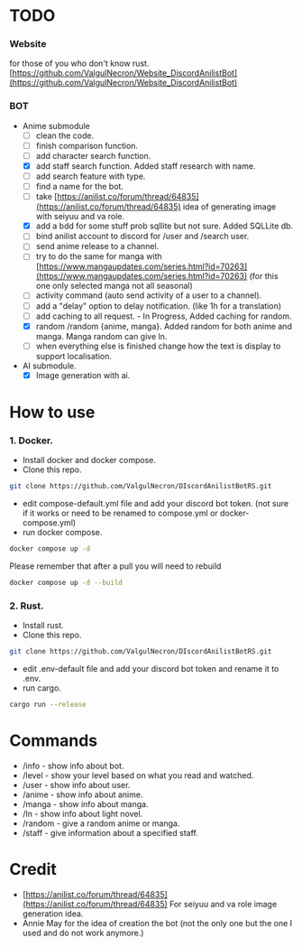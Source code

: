 # TODO

### Website

for those of you who don't know rust. \
[https://github.com/ValgulNecron/Website_DiscordAnilistBot](https://github.com/ValgulNecron/Website_DiscordAnilistBot)

### BOT

- Anime submodule
  - [ ] clean the code.
  - [ ] finish comparison function.
  - [ ] add character search function.
  - [X] add staff search function. Added staff research with name.
  - [ ] add search feature with type.
  - [ ] find a name for the bot.
  - [ ] take [https://anilist.co/forum/thread/64835](https://anilist.co/forum/thread/64835) idea of generating image with
   seiyuu and va role.
  - [x] add a bdd for some stuff prob sqllite but not sure. Added SQLLite db.
  - [ ] bind anilist account to discord for /user and /search user. 
  - [ ] send anime release to a channel.
  - [ ] try to do the same for manga
    with [https://www.mangaupdates.com/series.html?id=70263](https://www.mangaupdates.com/series.html?id=70263) (for
    this one only selected manga not all seasonal)
  - [ ] activity command (auto send activity of a user to a channel).
  - [ ] add a "delay" option to delay notification. (like 1h for a translation)
  - [ ] add caching to all request. - In Progress, Added caching for random.
  - [X] random /random {anime, manga}. Added random for both anime and manga. Manga random can give ln.
  - [ ] when everything else is finished change how the text is display to support localisation.

- AI submodule.
    - [X] Image generation with ai.

# How to use

### 1. Docker.

- Install docker and docker compose.
- Clone this repo.

```bash
git clone https://github.com/ValgulNecron/DIscordAnilistBotRS.git
```

- edit compose-default.yml file and add your discord bot token. (not sure if it works or need to be renamed to
  compose.yml or docker-compose.yml)
- run docker compose.

```bash
docker compose up -d
```

Please remember that after a pull you will need to rebuild

```bash
docker compose up -d --build 
```

### 2. Rust.

- Install rust.
- Clone this repo.

```bash
git clone https://github.com/ValgulNecron/DIscordAnilistBotRS.git
```

- edit .env-default file and add your discord bot token and rename it to .env.
- run cargo.

```bash
cargo run --release
```

# Commands

- /info - show info about bot.
- /level - show your level based on what you read and watched.
- /user - show info about user.
- /anime - show info about anime.
- /manga - show info about manga.
- /ln - show info about light novel.
- /random - give a random anime or manga.
- /staff - give information about a specified staff.

# Credit

- [https://anilist.co/forum/thread/64835](https://anilist.co/forum/thread/64835) For seiyuu and va role image generation idea.
- Annie May for the idea of creation the bot (not the only one but the one I used and do not work anymore.)